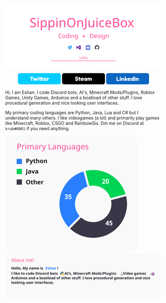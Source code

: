 <p><img src="https://raw.githubusercontent.com/SippinOnJuiceBox/SippinOnJuiceBox/6c68e2cc9a2587d0487cfb72da253160d9fbd424/draasdwing.svg" alt="Eshan Betrabet">
  <p align="center">
<a href="https://twitter.com/JuiceBoxDev"><img src="https://github.com/SippinOnJuiceBox/SippinOnJuiceBox/blob/main/Twitter.png?raw=true" width="138" height="36" alt="Twitter"></a>
<a href="https://steamcommunity.com/profiles/76561198436448534/"><img src="https://github.com/SippinOnJuiceBox/SippinOnJuiceBox/blob/main/Steam.png?raw=true" width="138" height="36" alt="Twitter"></a>
<a href="https://www.linkedin.com/in/eshan-betrabet-8b5b3b1a7/"><img src="https://github.com/SippinOnJuiceBox/SippinOnJuiceBox/blob/main/LinkedIn.png?raw=true" width="138" height="36" alt="Linkedin"></a>

Hi, I am Eshan. I code Discord bots, AI's, Minecraft Mods/Plugins, Roblox Games, Unity Games, Arduinos and a boatload of other stuff. I love procedural generation and nice looking user interfaces. 

My primary coding languages are Python, Java, Lua and C# but I understand many others. I like videogames (a lot) and primarily play games like Minecraft, Roblox, CSGO and RainbowSix. Dm me on Discord at <code>krab#0001</code> if you need anything.

<img src="https://raw.githubusercontent.com/SippinOnJuiceBox/SippinOnJuiceBox/dc511e833768a49ac85e3f67b0c2f3f2de57910e/info.svg" width="425"/> <img src="https://raw.githubusercontent.com/SippinOnJuiceBox/SippinOnJuiceBox/06fcabcc66e0f18d801cb1c5f727c98a8e8fe529/aboutme.svg" width="500"/> 
